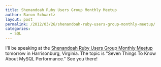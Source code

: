 ```yaml
---
title: Shenandoah Ruby Users Group Monthly Meetup
author: Baron Schwartz
layout: post
permalink: /2012/03/26/shenandoah-ruby-users-group-monthly-meetup/
categories:
  - SQL
---
```

I'll be speaking at the [Shenandoah Ruby Users Group Monthly Meetup][1] tomorrow in Harrisonburg, Virginia. The topic is "Seven Things To Know About MySQL Performance." See you there!

 [1]: http://www.meetup.com/ruby-128/events/55034362/
